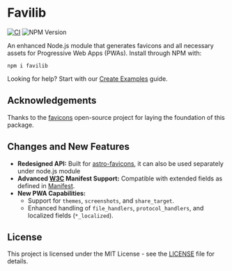 [favicons]: https://github.com/itgalaxy/favicons
[Create Examples]: ./test/createExamples.mjs
[Github]: https://github.com/withpwa/favilib/issues
[Releases]: https://github.com/ACP-CODE/astro-favicons/releases
[astro-favicons]: https://www.npmjs.com/package/astro-favicons
[W3C]: https://www.w3.org/TR/appmanifest/#x_localized-members
[Manifest]: ./src/types/manifest/index.ts
[LICENSE]: ./LICENSE

# Favilib

[![CI](https://github.com/withpwa/favilib/actions/workflows/ci.yml/badge.svg)](https://github.com/withpwa/favilib/actions/workflows/ci.yml)
![NPM Version](https://img.shields.io/npm/v/favilib)

An enhanced Node.js module that generates favicons and all necessary assets for Progressive Web Apps (PWAs). Install through NPM with:

```
npm i favilib
```

Looking for help? Start with our [Create Examples] guide.

## Acknowledgements

Thanks to the [favicons] open-source project for laying the foundation of this package.

## Changes and New Features

- **Redesigned API:** Built for [astro-favicons], it can also be used separately under node.js module
- **Advanced [W3C] Manifest Support:** Compatible with extended fields as defined in [Manifest].
- **New PWA Capabilities:**
  - Support for `themes`, `screenshots`, and `share_target`.
  - Enhanced handling of `file_handlers`, `protocol_handlers`, and localized fields (`*_localized`).

## License

This project is licensed under the MIT License - see the [LICENSE] file for details.
